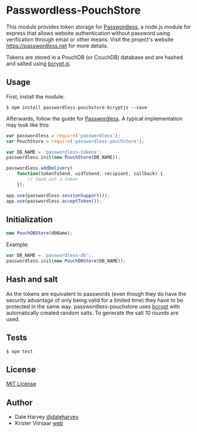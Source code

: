 # Passwordless-PouchStore

This module provides token storage for [Passwordless](https://github.com/florianheinemann/passwordless), a node.js module for express that allows website authentication without password using verification through email or other means. Visit the project's website https://passwordless.net for more details.

Tokens are stored in a PouchDB (or CouchDB) database and are hashed and salted using [bcrypt.js](https://www.npmjs.com/package/bcryptjs).

## Usage

First, install the module:

`$ npm install passwordless-pouchstore-bcryptjs --save`

Afterwards, follow the guide for [Passwordless](https://github.com/florianheinemann/passwordless). A typical implementation may look like this:

```javascript
var passwordless = require('passwordless');
var PouchStore = require('passwordless-pouchstore');

var DB_NAME = 'passwordless-tokens';
passwordless.init(new PouchStore(DB_NAME));

passwordless.addDelivery(
    function(tokenToSend, uidToSend, recipient, callback) {
        // Send out a token
    });

app.use(passwordless.sessionSupport());
app.use(passwordless.acceptToken());
```

## Initialization

```javascript
new PouchDBStore(dbName);
```

Example:
```javascript
var DB_NAME = 'passwordless-db';
passwordless.init(new PouchDBStore(DB_NAME));
```

## Hash and salt
As the tokens are equivalent to passwords (even though they do have the security advantage of only being valid for a limited time) they have to be protected in the same way. passwordless-pouchstore uses [bcrypt](https://github.com/ncb000gt/node.bcrypt.js/) with automatically created random salts. To generate the salt 10 rounds are used.

## Tests

`$ npm test`

## License

[MIT License](http://opensource.org/licenses/MIT)

## Author
- Dale Harvey [@daleharvey](http://twitter.com/daleharvey/)
- Krister Viirsaar [web](krister.ee)

